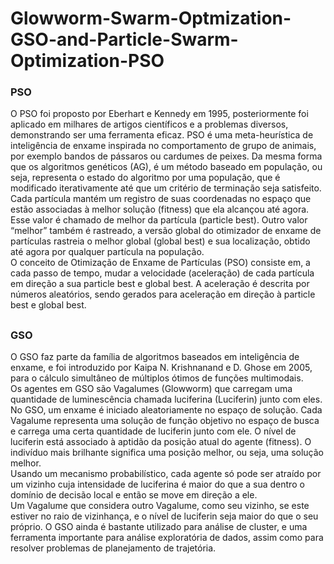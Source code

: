 # Glowworm-Swarm-Optmization-GSO-and-Particle-Swarm-Optimization-PSO

### PSO

O PSO foi proposto por Eberhart e Kennedy em 1995, posteriormente foi aplicado em milhares de artigos científicos e a problemas diversos, demonstrando ser uma ferramenta eficaz.
PSO é uma meta-heurística de inteligência de enxame inspirada no comportamento de grupo de animais, por exemplo bandos de pássaros ou cardumes de peixes. Da mesma forma que os algoritmos genéticos (AG), é um método baseado em população, ou seja, representa o estado do algoritmo por uma população, que é modificado iterativamente até que um critério de terminação seja satisfeito. </br>
Cada partícula mantém um registro de suas coordenadas no espaço que estão associadas à melhor solução (fitness) que ela alcançou até agora. Esse valor é chamado de melhor da partícula (particle best). Outro valor “melhor” também é rastreado, a versão global do otimizador de enxame de partículas rastreia o melhor global (global best) e sua localização, obtido até agora por qualquer partícula na população.</br>
O conceito de Otimização de Enxame de Partículas (PSO) consiste em, a cada passo de tempo, mudar a velocidade (aceleração) de cada partícula em direção a sua particle best e global best. A aceleração é descrita por números aleatórios, sendo gerados para aceleração em direção à particle best e global best.

##

### GSO

O GSO faz parte da família de algoritmos baseados em inteligência de enxame, e foi introduzido por Kaipa N. Krishnanand e D. Ghose em 2005, para o cálculo simultâneo de múltiplos ótimos de funções multimodais. </br>
Os agentes em GSO são Vagalumes (Glowworm) que carregam uma quantidade de luminescência chamada luciferina (Luciferin) junto com eles.
No GSO, um enxame é iniciado aleatoriamente no espaço de solução. Cada Vagalume representa uma solução de função objetivo no espaço de busca e carrega uma certa quantidade de luciferin junto com ele. O nível de luciferin está associado à aptidão da posição atual do agente (fitness). O indivíduo mais brilhante significa uma posição melhor, ou seja, uma solução melhor.</br>
Usando um mecanismo probabilístico, cada agente só pode ser atraído por um vizinho cuja intensidade de luciferina é maior do que a sua dentro o domínio de decisão local e então se move em direção a ele.</br>
Um Vagalume que considera outro Vagalume, como seu vizinho, se este estiver no raio de vizinhança, e o nível de luciferin seja maior do que o seu próprio.
O GSO ainda é bastante utilizado para análise de cluster, e uma ferramenta importante para análise exploratória de dados, assim como para resolver problemas de planejamento de trajetória.
